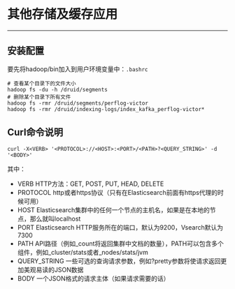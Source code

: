 # 其他存储及缓存应用

---

<!--sec data-title="HDFS" data-id="storage_1" data-show=true ces-->
## 安装配置
要先将hadoop/bin加入到用户环境变量中：`.bashrc`
``` shell
# 查看某个目录下的文件大小
hadoop fs -du -h /druid/segments
# 删除某个目录下所有文件
hadoop fs -rmr /druid/segments/perflog-victor
hadoop fs -rmr /druid/indexing-logs/index_kafka_perflog-victor*
```
<!--endsec-->


<!--sec data-title="Elasticsearch" data-id="storage_2" data-show=true ces-->
## Curl命令说明
```
curl -X<VERB> '<PROTOCOL>://<HOST>:<PORT>/<PATH>?<QUERY_STRING>' -d '<BODY>'
```
其中：
* VERB HTTP方法：GET, POST, PUT, HEAD, DELETE
* PROTOCOL http或者https协议（只有在Elasticsearch前面有https代理的时候可用）
* HOST Elasticsearch集群中的任何一个节点的主机名，如果是在本地的节点，那么就叫localhost
* PORT Elasticsearch HTTP服务所在的端口，默认为9200，Vsearch默认为7300
* PATH API路径（例如_count将返回集群中文档的数量），PATH可以包含多个组件，例如_cluster/stats或者_nodes/stats/jvm
* QUERY_STRING 一些可选的查询请求参数，例如?pretty参数将使请求返回更加美观易读的JSON数据
* BODY 一个JSON格式的请求主体（如果请求需要的话）
<!--endsec-->